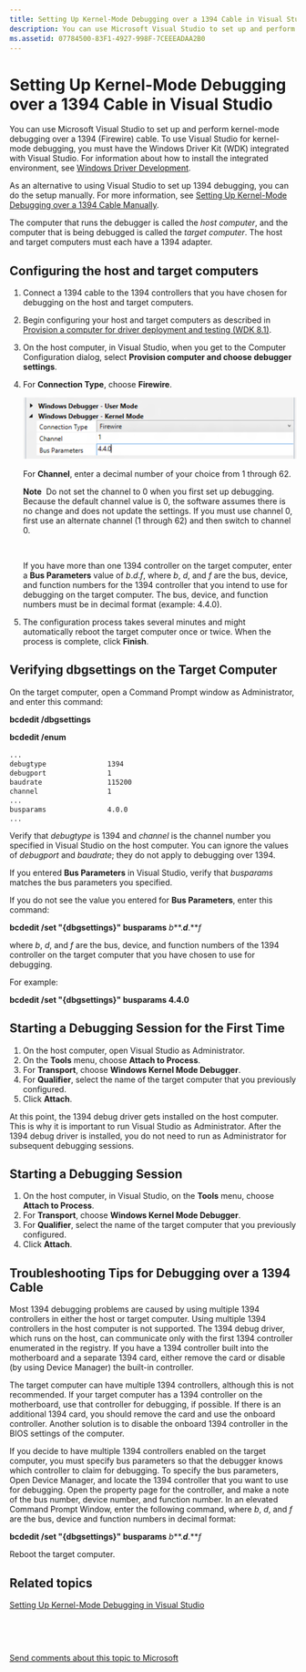 ```yaml
---
title: Setting Up Kernel-Mode Debugging over a 1394 Cable in Visual Studio
description: You can use Microsoft Visual Studio to set up and perform kernel-mode debugging over a 1394 (Firewire) cable.
ms.assetid: 07784500-83F1-4927-998F-7CEEEADAA2B0
---
```


# Setting Up Kernel-Mode Debugging over a 1394 Cable in Visual Studio


You can use Microsoft Visual Studio to set up and perform kernel-mode debugging over a 1394 (Firewire) cable. To use Visual Studio for kernel-mode debugging, you must have the Windows Driver Kit (WDK) integrated with Visual Studio. For information about how to install the integrated environment, see [Windows Driver Development](http://go.microsoft.com/fwlink/p?linkid=301383).

As an alternative to using Visual Studio to set up 1394 debugging, you can do the setup manually. For more information, see [Setting Up Kernel-Mode Debugging over a 1394 Cable Manually](setting-up-a-1394-cable-connection.md).

The computer that runs the debugger is called the *host computer*, and the computer that is being debugged is called the *target computer*. The host and target computers must each have a 1394 adapter.

## <span id="Configuring_the_host_and_target_computers"></span><span id="configuring_the_host_and_target_computers"></span><span id="CONFIGURING_THE_HOST_AND_TARGET_COMPUTERS"></span>Configuring the host and target computers


1.  Connect a 1394 cable to the 1394 controllers that you have chosen for debugging on the host and target computers.
2.  Begin configuring your host and target computers as described in [Provision a computer for driver deployment and testing (WDK 8.1)](https://msdn.microsoft.com/library/windows/hardware/dn745909).
3.  On the host computer, in Visual Studio, when you get to the Computer Configuration dialog, select **Provision computer and choose debugger settings**.
4.  For **Connection Type**, choose **Firewire**.

    ![screen shot showing an example of debugger settings with values for the following fields: connection type, port number, key, host ip, and bus parameters](images/setup1394vs.png)

    For **Channel**, enter a decimal number of your choice from 1 through 62.

    **Note**  Do not set the channel to 0 when you first set up debugging. Because the default channel value is 0, the software assumes there is no change and does not update the settings. If you must use channel 0, first use an alternate channel (1 through 62) and then switch to channel 0.

     

    If you have more than one 1394 controller on the target computer, enter a **Bus Parameters** value of *b*.*d*.*f*, where *b*, *d*, and *f* are the bus, device, and function numbers for the 1394 controller that you intend to use for debugging on the target computer. The bus, device, and function numbers must be in decimal format (example: 4.4.0).

5.  The configuration process takes several minutes and might automatically reboot the target computer once or twice. When the process is complete, click **Finish**.

## <span id="Verifying_dbgsettings_on_the_Target_Computer"></span><span id="verifying_dbgsettings_on_the_target_computer"></span><span id="VERIFYING_DBGSETTINGS_ON_THE_TARGET_COMPUTER"></span>Verifying dbgsettings on the Target Computer


On the target computer, open a Command Prompt window as Administrator, and enter this command:

**bcdedit /dbgsettings**

**bcdedit /enum**

``` syntax
...
debugtype               1394
debugport               1
baudrate                115200
channel                 1
...
busparams               4.0.0
...
```

Verify that *debugtype* is 1394 and *channel* is the channel number you specified in Visual Studio on the host computer. You can ignore the values of *debugport* and *baudrate*; they do not apply to debugging over 1394.

If you entered **Bus Parameters** in Visual Studio, verify that *busparams* matches the bus parameters you specified.

If you do not see the value you entered for **Bus Parameters**, enter this command:

**bcdedit /set "{dbgsettings}" busparams** *b***.***d***.***f*

where *b*, *d*, and *f* are the bus, device, and function numbers of the 1394 controller on the target computer that you have chosen to use for debugging.

For example:

**bcdedit /set "{dbgsettings}" busparams 4.4.0**

## <span id="Starting_a_Debugging_Session_for_the_First_Time"></span><span id="starting_a_debugging_session_for_the_first_time"></span><span id="STARTING_A_DEBUGGING_SESSION_FOR_THE_FIRST_TIME"></span>Starting a Debugging Session for the First Time


1.  On the host computer, open Visual Studio as Administrator.
2.  On the **Tools** menu, choose **Attach to Process**.
3.  For **Transport**, choose **Windows Kernel Mode Debugger**.
4.  For **Qualifier**, select the name of the target computer that you previously configured.
5.  Click **Attach**.

At this point, the 1394 debug driver gets installed on the host computer. This is why it is important to run Visual Studio as Administrator. After the 1394 debug driver is installed, you do not need to run as Administrator for subsequent debugging sessions.

## <span id="starting_the_debugging_session"></span><span id="STARTING_THE_DEBUGGING_SESSION"></span>Starting a Debugging Session


1.  On the host computer, in Visual Studio, on the **Tools** menu, choose **Attach to Process**.
2.  For **Transport**, choose **Windows Kernel Mode Debugger**.
3.  For **Qualifier**, select the name of the target computer that you previously configured.
4.  Click **Attach**.

## <span id="troubleshooting_tips_for_debugging_over_a_1394_cable"></span><span id="TROUBLESHOOTING_TIPS_FOR_DEBUGGING_OVER_A_1394_CABLE"></span>Troubleshooting Tips for Debugging over a 1394 Cable


Most 1394 debugging problems are caused by using multiple 1394 controllers in either the host or target computer. Using multiple 1394 controllers in the host computer is not supported. The 1394 debug driver, which runs on the host, can communicate only with the first 1394 controller enumerated in the registry. If you have a 1394 controller built into the motherboard and a separate 1394 card, either remove the card or disable (by using Device Manager) the built-in controller.

The target computer can have multiple 1394 controllers, although this is not recommended. If your target computer has a 1394 controller on the motherboard, use that controller for debugging, if possible. If there is an additional 1394 card, you should remove the card and use the onboard controller. Another solution is to disable the onboard 1394 controller in the BIOS settings of the computer.

If you decide to have multiple 1394 controllers enabled on the target computer, you must specify bus parameters so that the debugger knows which controller to claim for debugging. To specify the bus parameters, Open Device Manager, and locate the 1394 controller that you want to use for debugging. Open the property page for the controller, and make a note of the bus number, device number, and function number. In an elevated Command Prompt Window, enter the following command, where *b*, *d*, and *f* are the bus, device and function numbers in decimal format:

**bcdedit /set "{dbgsettings}" busparams** *b***.***d***.***f*

Reboot the target computer.

## <span id="related_topics"></span>Related topics


[Setting Up Kernel-Mode Debugging in Visual Studio](setting-up-kernel-mode-debugging-in-visual-studio.md)

 

 

[Send comments about this topic to Microsoft](mailto:wsddocfb@microsoft.com?subject=Documentation%20feedback%20[debugger\debugger]:%20Setting%20Up%20Kernel-Mode%20Debugging%20over%20a%201394%20Cable%20in%20Visual%20Studio%20%20RELEASE:%20%285/15/2017%29&body=%0A%0APRIVACY%20STATEMENT%0A%0AWe%20use%20your%20feedback%20to%20improve%20the%20documentation.%20We%20don't%20use%20your%20email%20address%20for%20any%20other%20purpose,%20and%20we'll%20remove%20your%20email%20address%20from%20our%20system%20after%20the%20issue%20that%20you're%20reporting%20is%20fixed.%20While%20we're%20working%20to%20fix%20this%20issue,%20we%20might%20send%20you%20an%20email%20message%20to%20ask%20for%20more%20info.%20Later,%20we%20might%20also%20send%20you%20an%20email%20message%20to%20let%20you%20know%20that%20we've%20addressed%20your%20feedback.%0A%0AFor%20more%20info%20about%20Microsoft's%20privacy%20policy,%20see%20http://privacy.microsoft.com/default.aspx. "Send comments about this topic to Microsoft")





